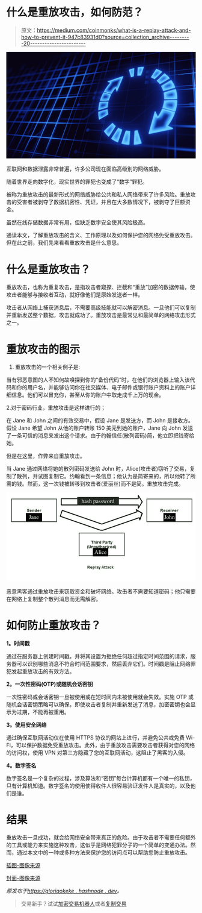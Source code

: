 # 什么是重放攻击，如何防范？

> 原文：<https://medium.com/coinmonks/what-is-a-replay-attack-and-how-to-prevent-it-947c83931d0?source=collection_archive---------20----------------------->

![](img/2548cbe05e55e4099d71e769232706a5.png)

互联网和数据泄露非常普遍，许多公司现在面临高级别的网络威胁。

随着世界走向数字化，现实世界的罪犯也变成了“数字”罪犯。

被称为重放攻击的最新形式的网络威胁给公共和私人网络带来了许多风险。重放攻击的受害者被剥夺了数据机密性、凭证，并且在大多数情况下，被剥夺了巨额资金。

虽然在线存储数据非常有用，但缺乏数字安全使其风险极高。

通读本文，了解重放攻击的含义、工作原理以及如何保护您的网络免受重放攻击。但在此之前，我们先来看看重放攻击是什么意思。

# 什么是重放攻击？

重放攻击，也称为重复攻击，是指攻击者窥探、拦截和“重放”加密的数据传输，使攻击者能够与接收者互动，就好像他们是原始发送者一样。

攻击者从网络上捕获消息后，不需要高级技能就可以解密消息。一旦他们可以复制并重新发送整个数据，攻击就成功了。重放攻击是最常见和最简单的网络攻击形式之一。

# 重放攻击的图示

1.  重放攻击的一个相关例子是:

当有邪恶意图的人不知何故嗅探到你的“备份代码”时，在他们的浏览器上输入该代码和你的用户名，并能够访问你在社交媒体、电子邮件或银行账户资料上的账户详细信息。他们可以冒充你，甚至从你的账户中取走成千上万的现金。

2.对于密码行业，重放攻击是这样进行的；

在 Jane 和 John 之间的有效交易中，假设 Jane 是发送方，而 John 是接收方。假设 Jane 希望 John 从他的账户转账 150 美元到她的账户，Jane 向 John 发送了一条可信的消息来发出这个请求。由于约翰信任(散列密码)简，他立即把钱寄给她。

但是在这里，作弊来自重放攻击。

当 Jane 通过网络将她的散列密码发送给 John 时，Alice(攻击者)窃听了交易，复制了散列，并试图复制它。约翰看到一条信息；他认为是简寄来的，所以他转了所需的钱。然而，这一次钱被转移到攻击者(爱丽丝)而不是简。重放攻击完成。

![](img/b46c4d9f0fbc93f524c5895d071c61cf.png)

恶意黑客通过重放攻击来窃取资金和破坏网络。攻击者不需要知道密码；他只需要在网络上复制整个散列消息而无需解密。

# 如何防止重放攻击？

**1。时间戳**

通过在服务器上创建时间戳，并将其设置为拒绝任何超过指定时间范围的请求，服务器可以识别哪些消息不符合时间范围要求，然后丢弃它们。时间戳是阻止网络罪犯发起重放攻击的有效方法。

**2。一次性密码(OTP)或随机会话密钥**

一次性密码或会话密钥一旦被使用或在短时间内未被使用就会失效。实施 OTP 或随机会话密钥策略可以确保，即使攻击者复制并重新发送了消息，加密密钥也会显示为过期，不能再被重用。

**3。使用安全网络**

通过确保互联网活动仅在使用 HTTPS 协议的网站上进行，并避免公共或免费 Wi-Fi，可以保护数据免受重放攻击。此外，由于重放攻击需要攻击者获得对您的网络的访问权，使用 VPN 对第三方隐藏了您的互联网活动，这阻止了黑客的入侵。

**4。数字签名**

数字签名是一个复杂的过程，涉及算法和“密钥”每台计算机都有一个唯一的私钥，只有计算机知道。数字签名的使用使得收件人很容易验证发件人是真实的，以及他们是谁。

# 结果

重放攻击一旦成功，就会给网络安全带来真正的危险。由于攻击者不需要任何额外的工具或能力来实施这种攻击，这似乎是网络犯罪分子的一个简单的变通办法。然而，通过本文中的一种或多种方法来保护您的访问点可以帮助您防止重放攻击。

[插图-图像来源](https://www.geeksforgeeks.org/replay-attack/)

[封面-图像来源](https://www.google.com/url?sa=i&url=https%3A%2F%2Fwww.cyberghostvpn.com%2Fen_US%2Fprivacyhub%2Fstop-replay-attacks%2F&psig=AOvVaw2bhIL_yUqrUsUYkmG0a5t1&ust=1664622939896000&source=images&cd=vfe&ved=0CA4Q3YkBahcKEwj489j0sbz6AhUAAAAAHQAAAAAQCA)

*原发布于*[*https://gloriaokeke . hashnode . dev*](https://gloriaokeke.hashnode.dev/what-is-a-replay-attack-and-how-to-prevent-it)*。*

> 交易新手？试试[加密交易机器人](/coinmonks/crypto-trading-bot-c2ffce8acb2a)或者[复制交易](/coinmonks/top-10-crypto-copy-trading-platforms-for-beginners-d0c37c7d698c)
